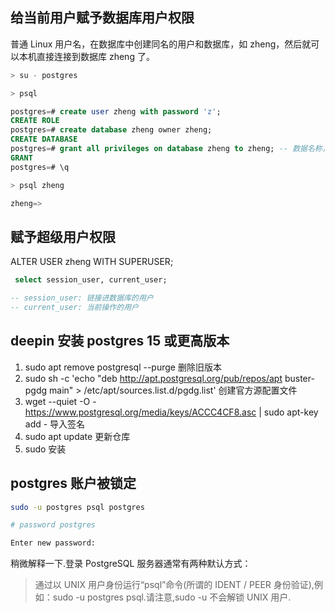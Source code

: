 ## 给当前用户赋予数据库用户权限

普通 Linux 用户名，在数据库中创建同名的用户和数据库，如 zheng，然后就可以本机直接连接到数据库 zheng 了。

```sql
> su - postgres

> psql

postgres=# create user zheng with password 'z';
CREATE ROLE
postgres=# create database zheng owner zheng;
CREATE DATABASE
postgres=# grant all privileges on database zheng to zheng; -- 数据名称，最好使用你的项目名称
GRANT
postgres=# \q

> psql zheng

zheng=>
```

## 赋予超级用户权限

ALTER USER zheng WITH SUPERUSER;

```sql
 select session_user, current_user;

-- session_user: 链接进数据库的用户
-- current_user: 当前操作的用户
```

## deepin 安装 postgres 15 或更高版本

1. sudo apt remove postgresql --purge 删除旧版本
2. sudo sh -c 'echo "deb http://apt.postgresql.org/pub/repos/apt buster-pgdg main" > /etc/apt/sources.list.d/pgdg.list' 创建官方源配置文件
3. wget --quiet -O - https://www.postgresql.org/media/keys/ACCC4CF8.asc | sudo apt-key add - 导入签名
4. sudo apt update 更新仓库
5. sudo 安装

## postgres 账户被锁定

```sh
sudo -u postgres psql postgres

# password postgres

Enter new password:
```

稍微解释一下.登录 PostgreSQL 服务器通常有两种默认方式：

> 通过以 UNIX 用户身份运行“psql”命令(所谓的 IDENT / PEER 身份验证),例如：sudo -u postgres psql.请注意,sudo -u 不会解锁 UNIX 用户.
